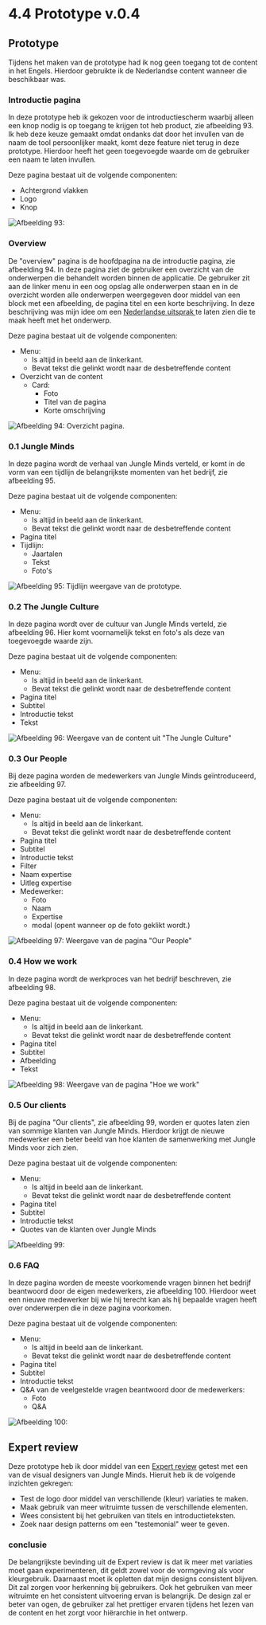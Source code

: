 # 4.4 Prototype v.0.4

## Prototype

Tijdens het maken van de prototype had ik nog geen toegang tot de content in het Engels. Hierdoor gebruikte ik de Nederlandse content wanneer die beschikbaar was.

### Introductie pagina 

In deze prototype heb ik gekozen voor de introductiescherm waarbij alleen een knop nodig is op toegang te krijgen tot heb product, zie afbeelding 93. Ik heb deze keuze gemaakt omdat ondanks dat door het invullen van de naam de tool persoonlijker maakt, komt deze feature niet terug in deze prototype. Hierdoor heeft het geen toegevoegde waarde om de gebruiker een naam te laten invullen. 

Deze pagina bestaat uit de volgende componenten:

* Achtergrond vlakken
* Logo
* Knop

![Afbeelding 93: ](../.gitbook/assets/home%20%282%29.jpg)

### Overview 

De "overview" pagina is de hoofdpagina na de introductie pagina, zie afbeelding 94. In deze pagina ziet de gebruiker een overzicht van de onderwerpen die behandelt worden binnen de applicatie. De gebruiker zit aan de linker menu in een oog opslag alle onderwerpen staan en in de overzicht worden alle onderwerpen weergegeven door middel van een block met een afbeelding, de pagina titel en een korte beschrijving. In deze beschrijving was mijn idee om een [Nederlandse uitsprak ](4.2-identiteit-and-merkbeleving.md#nederlandse-uitspraken)te laten zien die te maak heeft met het onderwerp. 

Deze pagina bestaat uit de volgende componenten:

* Menu:
  * Is altijd in beeld aan de linkerkant.
  * Bevat tekst die gelinkt wordt naar de desbetreffende content
* Overzicht van de content
  * Card:
    * Foto
    * Titel van de pagina
    * Korte omschrijving

![Afbeelding 94: Overzicht pagina. ](../.gitbook/assets/overview.jpg)

### 0.1 Jungle Minds

In deze pagina wordt de verhaal van Jungle Minds verteld, er komt in de vorm van een tijdlijn de belangrijkste momenten van het bedrijf, zie afbeelding 95. 

Deze pagina bestaat uit de volgende componenten:

* Menu:
  * Is altijd in beeld aan de linkerkant.
  * Bevat tekst die gelinkt wordt naar de desbetreffende content
* Pagina titel
* Tijdlijn:
  * Jaartalen
  * Tekst
  * Foto's

![Afbeelding 95: Tijdlijn weergave van de prototype. ](../.gitbook/assets/0.1-jungle-minds.jpg)

### 0.2 The Jungle Culture

In deze pagina wordt over de cultuur van Jungle Minds verteld, zie afbeelding 96. Hier komt voornamelijk tekst en foto's als deze van toegevoegde waarde zijn.

Deze pagina bestaat uit de volgende componenten:

* Menu:
  * Is altijd in beeld aan de linkerkant.
  * Bevat tekst die gelinkt wordt naar de desbetreffende content
* Pagina titel
* Subtitel
* Introductie tekst
* Tekst

![Afbeelding 96: Weergave van de content uit &quot;The Jungle Culture&quot;](../.gitbook/assets/0.2-the-jungle-culture-copy%20%282%29.jpg)

### 0.3 Our People

Bij deze pagina worden de medewerkers van Jungle Minds geïntroduceerd, zie afbeelding 97.

Deze pagina bestaat uit de volgende componenten:

* Menu:
  * Is altijd in beeld aan de linkerkant.
  * Bevat tekst die gelinkt wordt naar de desbetreffende content
* Pagina titel
* Subtitel
* Introductie tekst
* Filter
* Naam expertise
* Uitleg expertise
* Medewerker:
  * Foto
  * Naam
  * Expertise
  * modal \(opent wanneer op de foto geklikt wordt.\)

![Afbeelding 97: Weergave van de pagina &quot;Our People&quot;](../.gitbook/assets/0.3-our-people-copy%20%283%29.jpg)

### 0.4 How we work

In deze pagina wordt de werkproces van het bedrijf beschreven, zie afbeelding 98.

Deze pagina bestaat uit de volgende componenten:

* Menu:
  * Is altijd in beeld aan de linkerkant.
  * Bevat tekst die gelinkt wordt naar de desbetreffende content
* Pagina titel
* Subtitel
* Afbeelding
* Tekst

![Afbeelding 98: Weergave van de pagina &quot;Hoe we work&quot;](../.gitbook/assets/0.4-how-we-work.jpg)

### 0.5 Our clients

Bij de pagina "Our clients", zie afbeelding 99, worden er quotes laten zien van sommige klanten van Jungle Minds. Hierdoor krijgt de nieuwe medewerker een beter beeld van hoe klanten de samenwerking met Jungle Minds voor zich zien.

Deze pagina bestaat uit de volgende componenten:

* Menu:
  * Is altijd in beeld aan de linkerkant.
  * Bevat tekst die gelinkt wordt naar de desbetreffende content
* Pagina titel
* Subtitel
* Introductie tekst
* Quotes van de klanten over Jungle Minds

![Afbeelding 99: ](../.gitbook/assets/0.5-our-clients-copy%20%281%29.jpg)

### 0.6 FAQ

In deze pagina worden de meeste voorkomende vragen binnen het bedrijf beantwoord door de eigen medewerkers, zie afbeelding 100. Hierdoor weet een nieuwe medewerker bij wie hij terecht kan als hij bepaalde vragen heeft over onderwerpen die in deze pagina voorkomen.

Deze pagina bestaat uit de volgende componenten:

* Menu:
  * Is altijd in beeld aan de linkerkant.
  * Bevat tekst die gelinkt wordt naar de desbetreffende content
* Pagina titel
* Subtitel
* Introductie tekst
* Q&A van de veelgestelde vragen beantwoord door de medewerkers:
  * Foto
  * Q&A

![Afbeelding 100: ](../.gitbook/assets/0.6-faq-copy%20%282%29.jpg)

## Expert review

Deze prototype heb ik door middel van een [Expert review](../6.5-prototype-tests/6.5.3-expert-review-v0.4.md) getest met een van de visual designers van Jungle Minds. Hieruit heb ik de volgende inzichten gekregen:

* Test de logo door middel van verschillende \(kleur\) variaties te maken.
* Maak gebruik van meer witruimte tussen de verschillende elementen.
* Wees consistent bij het gebruiken van titels en introductieteksten.
* Zoek naar design patterns om een "testemonial" weer te geven. 

### conclusie

De belangrijkste bevinding uit de Expert review is dat ik meer met variaties moet gaan experimenteren, dit geldt zowel voor de vormgeving als voor kleurgebruik. Daarnaast moet ik opletten dat mijn designs consistent blijven. Dit zal zorgen voor herkenning bij gebruikers. Ook het gebruiken van meer witruimte en het consistent uitvoering ervan is belangrijk. De design zal er beter van ogen, de gebruiker zal het prettiger ervaren tijdens het lezen van de content en het zorgt voor hiërarchie in het ontwerp.

